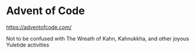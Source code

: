 # Advent of Code
https://adventofcode.com/

Not to be confused with The Wreath of Kahn, Kahnukkha, and other joyous Yuletide activities